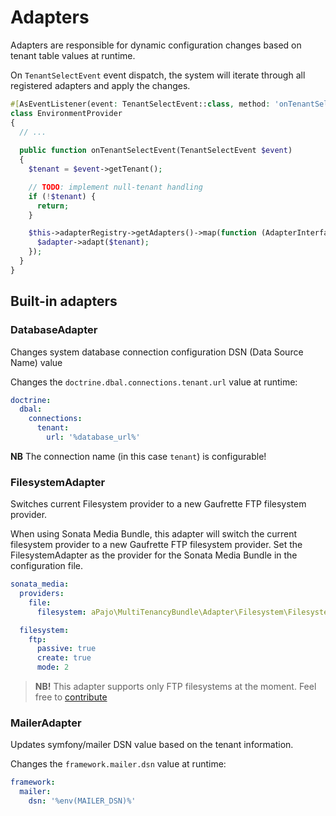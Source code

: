 # Adapters

Adapters are responsible for dynamic configuration changes based on tenant table values at runtime.

On `TenantSelectEvent` event dispatch, the system will iterate through all registered adapters and apply the changes.

```php
#[AsEventListener(event: TenantSelectEvent::class, method: 'onTenantSelectEvent')]
class EnvironmentProvider
{
  // ...
  
  public function onTenantSelectEvent(TenantSelectEvent $event)
  {
    $tenant = $event->getTenant();

    // TODO: implement null-tenant handling
    if (!$tenant) {
      return;
    }

    $this->adapterRegistry->getAdapters()->map(function (AdapterInterface $adapter) use ($tenant) {
      $adapter->adapt($tenant);
    });
  }
}

```

## Built-in adapters

### DatabaseAdapter

Changes system database connection configuration DSN (Data Source Name) value

Changes the `doctrine.dbal.connections.tenant.url` value at runtime:

```yaml
doctrine:
  dbal:
    connections:
      tenant:
        url: '%database_url%'
```

__NB__ The connection name (in this case `tenant`) is configurable!

### FilesystemAdapter

Switches current Filesystem provider to a new Gaufrette FTP filesystem provider.

When using Sonata Media Bundle, this adapter will switch the current filesystem provider to a new Gaufrette FTP
filesystem provider.
Set the FilesystemAdapter as the provider for the Sonata Media Bundle in the configuration file.

```yaml
sonata_media:
  providers:
    file:
      filesystem: aPajo\MultiTenancyBundle\Adapter\Filesystem\FilesystemAdapter

  filesystem:
    ftp:
      passive: true
      create: true
      mode: 2

```

> __NB!__ This adapter supports only FTP filesystems at the moment. Feel free
> to [contribute](https://github.com/apajo/symfony-multi-tenancy-bundle/pulls)

### MailerAdapter

Updates symfony/mailer DSN value based on the tenant information.

Changes the `framework.mailer.dsn` value at runtime:

```yaml
framework:
  mailer:
    dsn: '%env(MAILER_DSN)%'
```
